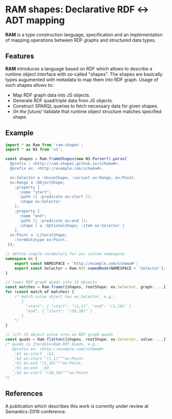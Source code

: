 # RAM shapes: Declarative RDF ↔ ADT mapping

**RAM** is a type construction language, specification and an implementation of mapping operations between RDF graphs and structured data types.

## Features
**RAM** introduces a language based on RDF which allows to describe a runtime object interface with so-called "shapes". The shapes are basically types augumented with metadata to map them into RDF graph. Usage of such shapes allows to:

 * Map RDF graph data into JS objects.
 * Generate RDF quad/triple data from JS objects.
 * Construct SPARQL queries to fetch necessary data for given shapes.
 * *(In the future)* Validate that runtime object structure matches specified shape.

## Example

```ts
import * as Ram from 'ram-shapes';
import * as N3 from 'n3';

const shapes = Ram.frameShapes(new N3.Parser().parse(`
  @prefix : <http://ram-shapes.github.io/schema#>.
  @prefix ex: <http://example.com/schema#>.

  ex:Selector a :UnionShape; :variant ex:Range, ex:Point.
  ex:Range a :ObjectShape;
    :property [
      :name "start";
      :path ([ :predicate ex:start ]);
      :shape ex:Selector
    ];
    :property [
      :name "end";
      :path ([ :predicate ex:end ]);
      :shape [ a :OptionalShape; :item ex:Selector ]
    ].
  ex:Point a :LiteralShape;
    :termDatatype ex:Point.
`));

// define simple vocabulary for our custom namespace
namespace ex {
    export const NAMESPACE = 'http://example.com/schema#';
    export const Selector = Ram.Rdf.namedNode(NAMESPACE + 'Selector');
}

// lower RDF graph quads into JS objects
const matches = Ram.frame({shapes, rootShape: ex.Selector, graph: ...}));
for (const match of matches) {
    /* match.value object has ex.Selector, e.g.:
       {
         "start": { "start": "(1,1)", "end": "(1,10)" }
         "end": { "start": "(20,30)" }
       }
    */
}

// lift JS object value into an RDF graph quads
const quads = Ram.flatten({shapes, rootShape: ex.Selector, value: ...});
/* quads is Iterable<Ram.Rdf.Quad>, e.g.:
   @prefix ex: <http://example.com/schema#>
   _:b1 ex:start _:b2.
   _:b2 ex:start "(1,1)"^^ex:Point.
   _:b2 ex:end "(1,10)"^^ex:Point.
   _:b1 ex:end _:b3.
   _:b3 ex:start "(20,30)"^^ex:Point.
*/
```

## References
A publication which describes this work is currently under review at 
Semantics-2019 conference.
